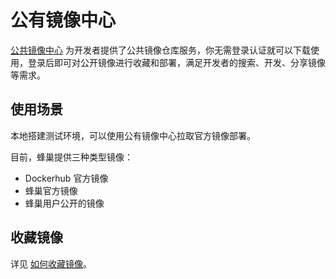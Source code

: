 # 公有镜像中心

[公共镜像中心](https://c.163.com/hub#/m/home/) 为开发者提供了公共镜像仓库服务，你无需登录认证就可以下载使用，登录后即可对公开镜像进行收藏和部署，满足开发者的搜索、开发、分享镜像等需求。

## 使用场景

本地搭建测试环境，可以使用公有镜像中心拉取官方镜像部署。

目前，蜂巢提供三种类型镜像：

* Dockerhub 官方镜像
* 蜂巢官方镜像
* 蜂巢用户公开的镜像
## 收藏镜像

详见 [如何收藏镜像](http://support.c.163.com/wiki/md.html#!容器服务/镜像仓库/使用指南/收藏镜像.md)。